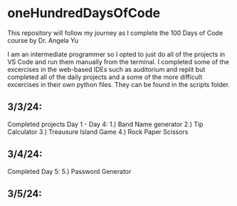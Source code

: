 # oneHundredDaysOfCode

This repository will follow my journey as I complete the 100 Days of Code course by Dr. Angela Yu

I am an intermediate programmer so I opted to just do all of the projects in VS Code and run them manually from the terminal.
I completed some of the excercises in the web-based IDEs such as auditorium and replit but completed all of the daily projects and a some of the more difficult excercises in their own python files. They can be found in the scripts folder.

## 3/3/24:
Completed projects Day 1 - Day 4:
1.) Band Name generator
2.) Tip Calculator
3.) Treausure Island Game
4.) Rock Paper Scissors

## 3/4/24:
Completed Day 5:
5.) Password Generator

## 3/5/24:
